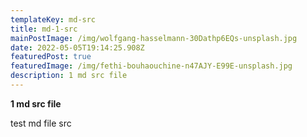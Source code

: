 ```yaml
---
templateKey: md-src
title: md-1-src
mainPostImage: /img/wolfgang-hasselmann-30Dathp6EQs-unsplash.jpg
date: 2022-05-05T19:14:25.908Z
featuredPost: true
featuredImage: /img/fethi-bouhaouchine-n47AJY-E99E-unsplash.jpg
description: 1 md src file
---
```

**1 md src file**

test md file src